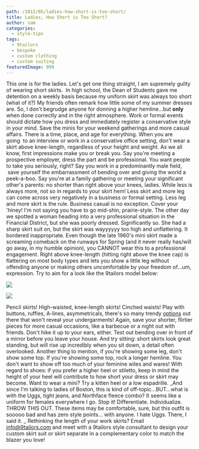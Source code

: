 ```yaml
---
path: /2012/05/ladies-how-short-is-too-short/
title: Ladies, How Short is Too Short?
author: sam
categories: 
  - style-tips
tags: 
  - 9tailors
  - bespoke
  - custom clothing
  - custom suiting
featuredImage: 999
---
```

This one is for the ladies. Let's get one thing straight, I am supremely guilty of wearing short skirts.  In high school, the Dean of Students gave me detention on a weekly basis because my uniform skirt was always too short (what of it?) My friends often remark how little some of my summer dresses are. So, I don't begrudge anyone for donning a higher hemline...but **only** when done correctly and in the right atmosphere. Work or formal events should dictate how you dress and immediately register a conservative style in your mind. Save the minis for your weekend gatherings and more casual affairs. There is a time, place, and age for everything. When you are going  to an interview or work in a conservative office setting, don't wear a skirt above knee-length, regardless of your height and weight. As we all know, first impressions make you or break you. Say you're meeting a prospective employer, dress the part and be professional. You want people to take you seriously, right? Say you work in a predominantly male field,  save yourself the embarrassment of bending over and giving the world a peek-a-boo. Say you're at a family gathering or meeting your significant other's parents: no shorter than right above your knees, ladies. While less is always more, not so in regards to your skirt hem! Less skirt and more leg can come across very negatively in a business or formal setting. Less leg and more skirt is the rule. Business casual is no exception. Cover your 'hiney! I'm not saying you have to go mid-shin, prairie-style. The other day we spotted a woman heading into a very professional situation in the Financial District, but she was poorly dressed. Significantly so. She had a sharp skirt suit on, but the skirt was wayyyyyy too high and unflattering. It bordered inappropriate. Even though the late 1960's mini skirt made a screaming comeback on the runways for Spring (and it never really has/will go away, in my humble opinion), you CANNOT wear this to a professional engagement. Right above knee-length (hitting right above the knee cap) is flattering on most body types and lets you show a little leg without offending anyone or making others uncomfortable by your freedom of...um, expression. Try to aim for a look like the 9tailors model below:

[![](http://4.bp.blogspot.com/-J4WSwCZZm60/T3NzPUEsyhI/AAAAAAAAAJg/xGC9ENuxYLM/s320/20100825-IMG_2636_webXL.jpg)](http://4.bp.blogspot.com/-J4WSwCZZm60/T3NzPUEsyhI/AAAAAAAAAJg/xGC9ENuxYLM/s1600/20100825-IMG_2636_webXL.jpg)

[![](http://2.bp.blogspot.com/-tOmTj15cn_0/T3NzRsnTHuI/AAAAAAAAAJo/N9B2MGxIit8/s320/20100825-IMG_2675_webXL.jpg)](http://2.bp.blogspot.com/-tOmTj15cn_0/T3NzRsnTHuI/AAAAAAAAAJo/N9B2MGxIit8/s1600/20100825-IMG_2675_webXL.jpg)

Pencil skirts! High-waisted, knee-length skirts! Cinched waists! Play with buttons, ruffles, A-lines, asymmetricals, there's so many trendy [options](http://www.beautyden.com/skirts.shtml) out there that won't reveal your undergarments! Again, save your shorter, flirtier pieces for more casual occasions, like a barbecue or a night out with friends. Don't hike it up to your ears, either. Test out bending over in front of a mirror before you leave your house. And try sitting: short skirts look great standing, but will rise up incredibly when you sit down, a detail often overlooked. Another thing to mention, if you're showing some leg, don't show some top. If you're showing some top, rock a longer hemline. You don't want to show off too much of your feminine wiles and wares! With regard to shoes: if you prefer a higher heel or stiletto, keep in mind the height of your heel will contribute to how short your dress or skirt may become. Want to wear a mini? Try a kitten heel or a low espadrille. _And since I'm talking to ladies of Boston, this is kind of off-topic...BUT...what is with the Uggs, tight jeans, and Northface fleece combo? It seems like a uniform for females everywhere I go. Stop it! Differentiate. Individualize. THROW THIS OUT. These items may be comfortable, sure, but this outfit is sooooo bad and has zero style points... with anyone. I hate Uggs. There, I said it. _ Rethinking the length of your work skirts? Email [info@9tailors.com](mailto:info@9tailors.com) and meet with a 9tailors style consultant to design your custom skirt suit or skirt separate in a complementary color to match the blazer you love!